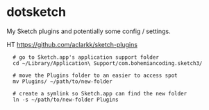 # dotsketch
My Sketch plugins and potentially some config / settings.

HT https://github.com/aclarkk/sketch-plugins

```
  # go to Sketch.app's application support folder
  cd ~/Library/Application\ Support/com.bohemiancoding.sketch3/

  # move the Plugins folder to an easier to access spot
  mv Plugins/ ~/path/to/new-folder

  # create a symlink so Sketch.app can find the new folder
  ln -s ~/path/to/new-folder Plugins
```
